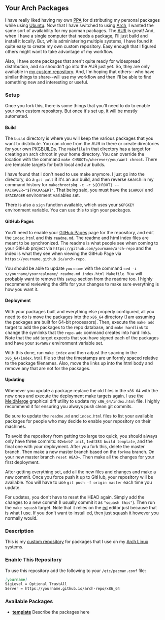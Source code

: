 
## Your Arch Packages
I have really liked having my own [PPA](https://launchpad.net/~moonsdad/+archive/ubuntu/ppa) for distributing my personal packages while using [Ubuntu](https://ubuntu.com/). Now that I have switched to using [Arch](https://www.archlinux.org/), I wanted the same sort of availability for my pacman packages. The [AUR](https://aur.archlinux.org/) is great! And, when I have a single computer that needs a package, I'll just build and install it locally. But, while administering multiple systems, I have found it quite easy to create my own custom repository. Easy enough that I figured others might want to take advantage of my workflow.

Also, I have some packages that aren't quite ready for widespread distribution, and so shouldn't go into the AUR just yet. So, they are only available in [my custom repository](https://hildigerr.github.io/arch-repo/). And, I'm hoping that others--who have similar things to share--will use my workflow and then I'll be able to find something new and interesting or useful.

### Setup
Once you fork this, there is some things that you'll need to do to enable your own custom repository. But once it's set up, it will be mostly automated.

#### Build
The `build` directory is where you will keep the various packages that you want to distribute. You can clone from the AUR in there or create directories for your own [PKGBUILD](https://wiki.archlinux.org/index.php/Arch_package_guidelines)s. The `Makefile` in that directory has a target for creating an arch chroot in your home directory. You can override the location with the command `make CHROOT=/wherever/you/want chroot`. There are template targets for both local and aur builds.

I have found that I don't need to use make anymore. I just go into the directory, do a `git pull` if it's an aur build, and then reverse search in my command history for `makechrootpkg -c -r ${CHROOT} -- PACKAGER="${PACKAGER}"`. That being said, you must have the `$CHROOT` and `$PACKAGER` environment variables set.

There is also a `sign` function available, which uses your `$GPGKEY` environment variable. You can use this to sign your packages.

#### GitHub Pages
You'll need to enable your [GitHub Pages](https://pages.github.com/) page for the repository, and edit the `index.html` and this `readme.md`. The readme and html index files are meant to be synchronized. The readme is what people see when coming to your GitHub project via `https://github.com/yourname/arch-repo` and the index is what they see when viewing the GitHub Page via `https://yourname.github.io/arch-repo`.

You should be able to update `yourname` with the command `sed -i s/yourname/yourrealname/ readme.md index.html Makefile`. You will probably want to remove this `setup` section from the readme too. I highly recommend reviewing the diffs for your changes to make sure everything is how you want it.

#### Deployment
With your packages built and everything else properly configured, all you need to do is move the packages into the `x86_64` directory (I am assuming the packages are built for 64-bit processors). Then, execute the `make add` target to add the packages to the repo database, and `make hardlink` to change the symlinks that the `repo-add` command creates into hard links. Note that the `add` target expects that you have signed each of the packages and have your `$GPGKEY` environment variable set.

With this done, run `make index` and then adjust the spacing in the `x86_64/index.html` file so that the timestamps are uniformly spaced relative to the package filenames. Also, move the links up into the html body and remove any that are not for the packages.

#### Updating
Whenever you update a package replace the old files in the `x86_64` with the new ones and execute the deployment make targets again. I use the [MeldMerge](http://meldmerge.org/) graphical diff utility to update my `x86_64/index.html` file. I highly recommend it for ensuring you always push clean git commits.

Be sure to update the `readme.md` and `index.html` files to list your available packages for people who may decide to enable your repository on their machines.

To avoid the repository from getting too large too quick, you should always only have three commits: `02ebeb7 init`, `1edf383 build template`, and the final one with your deployment. After you fork this, delete the master branch. Then make a new master branch based on the `forkme` branch. On your new master branch `reset HEAD~`. Then make all the changes for your first deployment.

After getting everything set, add all the new files and changes and make a new commit. Once you force push it up to GitHub, your repository will be available. You will have to use `git push -f origin master` each time you update.

For updates, you don't have to reset the HEAD again. Simply add the changes to a new commit (I usually commit it as `"squash this"`). Then run the `make squash` target. Note that it relies on the [ed](https://www.archlinux.org/packages/core/x86_64/ed/) editor just because that is what I use. If you don't want to install ed, then just [squash](https://git-scm.com/book/en/v2/Git-Tools-Rewriting-History) it however you normally would.

### Description

This is my [custom repository](https://wiki.archlinux.org/index.php/Pacman/Tips_and_tricks#Custom_local_repository) for packages that I use on my [Arch Linux](https://www.archlinux.org/) systems.

### Enable This Repository

To use this repository add the following to your `/etc/pacman.conf` file:

```markdown
[yourname]
SigLevel = Optional TrustAll
Server = https://yourname.github.io/arch-repo/x86_64
```

### Available Packages

 - [**template**](www.example.com) Describe the packages here

